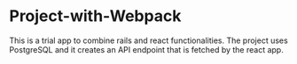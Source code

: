 # Project-with-Webpack

This is a trial app to combine rails and react functionalities. The project uses PostgreSQL and it creates an API endpoint that is fetched by the react app.
